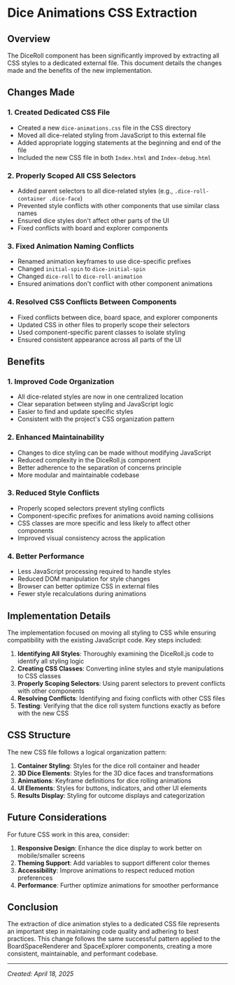 # Dice Animations CSS Extraction

## Overview

The DiceRoll component has been significantly improved by extracting all CSS styles to a dedicated external file. This document details the changes made and the benefits of the new implementation.

## Changes Made

### 1. Created Dedicated CSS File

- Created a new `dice-animations.css` file in the CSS directory
- Moved all dice-related styling from JavaScript to this external file
- Added appropriate logging statements at the beginning and end of the file
- Included the new CSS file in both `Index.html` and `Index-debug.html`

### 2. Properly Scoped All CSS Selectors

- Added parent selectors to all dice-related styles (e.g., `.dice-roll-container .dice-face`) 
- Prevented style conflicts with other components that use similar class names
- Ensured dice styles don't affect other parts of the UI
- Fixed conflicts with board and explorer components

### 3. Fixed Animation Naming Conflicts

- Renamed animation keyframes to use dice-specific prefixes
- Changed `initial-spin` to `dice-initial-spin`
- Changed `dice-roll` to `dice-roll-animation`
- Ensured animations don't conflict with other component animations

### 4. Resolved CSS Conflicts Between Components

- Fixed conflicts between dice, board space, and explorer components
- Updated CSS in other files to properly scope their selectors
- Used component-specific parent classes to isolate styling
- Ensured consistent appearance across all parts of the UI

## Benefits

### 1. Improved Code Organization

- All dice-related styles are now in one centralized location
- Clear separation between styling and JavaScript logic
- Easier to find and update specific styles
- Consistent with the project's CSS organization pattern

### 2. Enhanced Maintainability

- Changes to dice styling can be made without modifying JavaScript
- Reduced complexity in the DiceRoll.js component
- Better adherence to the separation of concerns principle
- More modular and maintainable codebase

### 3. Reduced Style Conflicts

- Properly scoped selectors prevent styling conflicts
- Component-specific prefixes for animations avoid naming collisions
- CSS classes are more specific and less likely to affect other components
- Improved visual consistency across the application

### 4. Better Performance

- Less JavaScript processing required to handle styles
- Reduced DOM manipulation for style changes
- Browser can better optimize CSS in external files
- Fewer style recalculations during animations

## Implementation Details

The implementation focused on moving all styling to CSS while ensuring compatibility with the existing JavaScript code. Key steps included:

1. **Identifying All Styles**: Thoroughly examining the DiceRoll.js code to identify all styling logic
2. **Creating CSS Classes**: Converting inline styles and style manipulations to CSS classes
3. **Properly Scoping Selectors**: Using parent selectors to prevent conflicts with other components
4. **Resolving Conflicts**: Identifying and fixing conflicts with other CSS files
5. **Testing**: Verifying that the dice roll system functions exactly as before with the new CSS

## CSS Structure

The new CSS file follows a logical organization pattern:

1. **Container Styling**: Styles for the dice roll container and header
2. **3D Dice Elements**: Styles for the 3D dice faces and transformations
3. **Animations**: Keyframe definitions for dice rolling animations
4. **UI Elements**: Styles for buttons, indicators, and other UI elements
5. **Results Display**: Styling for outcome displays and categorization

## Future Considerations

For future CSS work in this area, consider:

1. **Responsive Design**: Enhance the dice display to work better on mobile/smaller screens
2. **Theming Support**: Add variables to support different color themes
3. **Accessibility**: Improve animations to respect reduced motion preferences
4. **Performance**: Further optimize animations for smoother performance

## Conclusion

The extraction of dice animation styles to a dedicated CSS file represents an important step in maintaining code quality and adhering to best practices. This change follows the same successful pattern applied to the BoardSpaceRenderer and SpaceExplorer components, creating a more consistent, maintainable, and performant codebase.

---

*Created: April 18, 2025*
